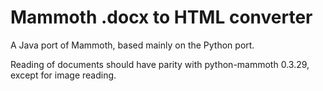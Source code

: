 # Mammoth .docx to HTML converter

A Java port of Mammoth, based mainly on the Python port.

Reading of documents should have parity with python-mammoth 0.3.29,
except for image reading.
